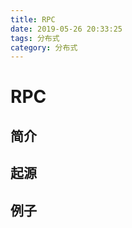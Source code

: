 ```yaml
---
title: RPC
date: 2019-05-26 20:33:25
tags: 分布式
category: 分布式
---
```


# RPC

## 简介



## 起源


## 例子
